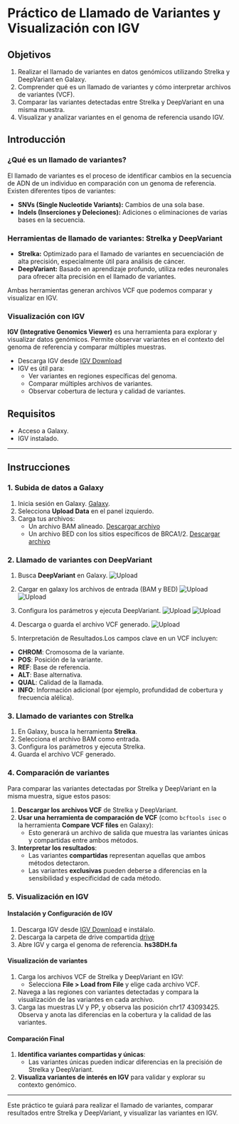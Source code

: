 # Práctico de Llamado de Variantes y Visualización con IGV

## Objetivos

1. Realizar el llamado de variantes en datos genómicos utilizando Strelka y DeepVariant en Galaxy.
2. Comprender qué es un llamado de variantes y cómo interpretar archivos de variantes (VCF).
3. Comparar las variantes detectadas entre Strelka y DeepVariant en una misma muestra.
4. Visualizar y analizar variantes en el genoma de referencia usando IGV.

## Introducción

### ¿Qué es un llamado de variantes?

El llamado de variantes es el proceso de identificar cambios en la secuencia de ADN de un individuo en comparación con un genoma de referencia. Existen diferentes tipos de variantes:
- **SNVs (Single Nucleotide Variants):** Cambios de una sola base.
- **Indels (Inserciones y Deleciones):** Adiciones o eliminaciones de varias bases en la secuencia.

### Herramientas de llamado de variantes: Strelka y DeepVariant

- **Strelka:** Optimizado para el llamado de variantes en secuenciación de alta precisión, especialmente útil para análisis de cáncer.
- **DeepVariant:** Basado en aprendizaje profundo, utiliza redes neuronales para ofrecer alta precisión en el llamado de variantes.

Ambas herramientas generan archivos VCF que podemos comparar y visualizar en IGV.

### Visualización con IGV

**IGV (Integrative Genomics Viewer)** es una herramienta para explorar y visualizar datos genómicos. Permite observar variantes en el contexto del genoma de referencia y comparar múltiples muestras.

- Descarga IGV desde [IGV Download](https://software.broadinstitute.org/software/igv/download)
- IGV es útil para:
  - Ver variantes en regiones específicas del genoma.
  - Comparar múltiples archivos de variantes.
  - Observar cobertura de lectura y calidad de variantes.

## Requisitos

- Acceso a Galaxy.
- IGV instalado.

---

## Instrucciones

### 1. Subida de datos a Galaxy

1. Inicia sesión en Galaxy. [Galaxy](https://usegalaxy.org/). 
2. Selecciona **Upload Data** en el panel izquierdo.
3. Carga tus archivos:
     - Un archivo BAM alineado. [Descargar archivo](CLASE1/data/S11.aln.bam)
     - Un archivo BED con los sitios específicos de BRCA1/2. [Descargar archivo](CLASE1/data/AmpliSeq_BRCA_hg38_new.bed)

### 2. Llamado de variantes con DeepVariant

1. Busca **DeepVariant** en Galaxy.
   ![Upload](CLASE1/images/deepvariant.png)
3. Cargar en galaxy los archivos de entrada (BAM y BED)
   ![Upload](CLASE1/images/deepvariant1.png)
   ![Upload](CLASE1/images/deepvariant2.png)
5. Configura los parámetros y ejecuta DeepVariant.
   ![Upload](CLASE1/images/deepvariant3.png)
   ![Upload](CLASE1/images/deepvariant4.png)
7. Descarga o guarda el archivo VCF generado.
   ![Upload](CLASE1/images/deepvariant5.png)

8. Interpretación de Resultados.Los campos clave en un VCF incluyen:
- **CHROM**: Cromosoma de la variante.
- **POS**: Posición de la variante.
- **REF**: Base de referencia.
- **ALT**: Base alternativa.
- **QUAL**: Calidad de la llamada.
- **INFO**: Información adicional (por ejemplo, profundidad de cobertura y frecuencia alélica).

### 3. Llamado de variantes con Strelka

1. En Galaxy, busca la herramienta **Strelka**.
3. Selecciona el archivo BAM como entrada.
4. Configura los parámetros y ejecuta Strelka.
5. Guarda el archivo VCF generado.

### 4. Comparación de variantes

Para comparar las variantes detectadas por Strelka y DeepVariant en la misma muestra, sigue estos pasos:

1. **Descargar los archivos VCF** de Strelka y DeepVariant.
2. **Usar una herramienta de comparación de VCF** (como `bcftools isec` o la herramienta **Compare VCF files** en Galaxy):
   - Esto generará un archivo de salida que muestra las variantes únicas y compartidas entre ambos métodos.
3. **Interpretar los resultados**:
   - Las variantes **compartidas** representan aquellas que ambos métodos detectaron.
   - Las variantes **exclusivas** pueden deberse a diferencias en la sensibilidad y especificidad de cada método.

### 5. Visualización en IGV

#### Instalación y Configuración de IGV

1. Descarga IGV desde [IGV Download](https://software.broadinstitute.org/software/igv/download) e instálalo.
2. Descarga la carpeta de drive compartida [drive](https://drive.google.com/drive/folders/1AsFH0l6Q2Hf9og-7FPUAwGZpyhCdeV04?usp=drive_link)
3. Abre IGV y carga el genoma de referencia. **hs38DH.fa**

#### Visualización de variantes

1. Carga los archivos VCF de Strelka y DeepVariant en IGV:
   - Selecciona **File > Load from File** y elige cada archivo VCF.
2. Navega a las regiones con variantes detectadas y compara la visualización de las variantes en cada archivo.
4. Carga las muestras LV y PP, y observa las posición chr17	43093425. Observa y anota las diferencias en la cobertura y la calidad de las variantes.

#### Comparación Final

1. **Identifica variantes compartidas y únicas**:
   - Las variantes únicas pueden indicar diferencias en la precisión de Strelka y DeepVariant.
2. **Visualiza variantes de interés en IGV** para validar y explorar su contexto genómico.

---

Este práctico te guiará para realizar el llamado de variantes, comparar resultados entre Strelka y DeepVariant, y visualizar las variantes en IGV.
